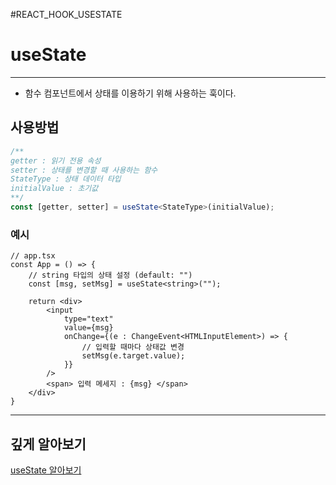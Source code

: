 
#REACT_HOOK_USESTATE

# useState
---
- 함수 컴포넌트에서 상태를 이용하기 위해 사용하는 훅이다.

## 사용방법

```typescript
/**
getter : 읽기 전용 속성
setter : 상태를 변경할 때 사용하는 함수
StateType : 상태 데이터 타입
initialValue : 초기값
**/
const [getter, setter] = useState<StateType>(initialValue);
```

### 예시
```tsx
// app.tsx
const App = () => {
	// string 타입의 상태 설정 (default: "")
	const [msg, setMsg] = useState<string>("");

	return <div>
		<input 
			type="text" 
			value={msg} 
			onChange={(e : ChangeEvent<HTMLInputElement>) => {
				// 입력할 때마다 상태값 변경
				setMsg(e.target.value);
			}}
		/>
		<span> 입력 메세지 : {msg} </span>
	</div>
}
```
---
## 깊게 알아보기

[useState 알아보기](https://jeonghwan-kim.github.io/dev/2022/04/11/use-state.html)
